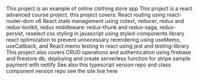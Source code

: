 This project is an example of online clothing store app
This project is a react advanced course project, this project covers:
React routing using react-router-dom v6
React state management using cotext, reducer, redux and redux-toolkit, redux middleware: redux-thunk and redux-saga, redux-persist, reselect
css styling in javascript using styled-components library
react optimization to prevent unnecessary rerendering using useMemo, useCallback, and React.memo
testing in react using jest and testing-library
This project also covers CRUD operations and authentication using firebase and firestore db, deploying and create serverless function for stripe sample payment with netlify
See also this typescript version repo and class component version repo
see the site live here
